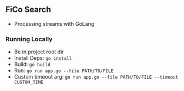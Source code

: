 ## FiCo Search
- Processing streams with GoLang

### Running Locally
- Be in project root dir
- Install Deps: `go install`
- Build: `go build`
- Run: `go run app.go --file PATH/TO/FILE`
- Custom timeout arg: `go run app.go --file PATH/TO/FILE --timeout CUSTOM_TIME`
